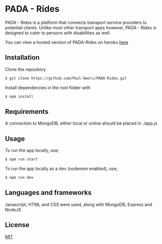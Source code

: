 # PADA - Rides

PADA - Rides is a platform that connects transport service providers to potential clients. Unlike most other transport apps however, PADA - Rides is designed to cater to persons with disabilities as well.

You can view a hosted version of PADA-Rides on heroku [here](https://pada-rides.herokuapp.com)

## Installation

Clone the repository

```bash
$ git clone https://github.com/Paul-Owori/PADA-Rides.git
```

Install dependencies in the root folder with

```bash
$ npm install
```

## Requirements

A connection to MongoDB, either local or online should be placed in ./app.js

## Usage

To run the app locally, use;

```bash
$ npm run start
```

To run the app locally as a dev (nodemon enabled), use;

```bash
$ npm run dev
```

## Languages and frameworks

Javascript, HTML and CSS were used, along with MongoDB, Express and NodeJS

## License

[MIT](https://choosealicense.com/licenses/mit/)

